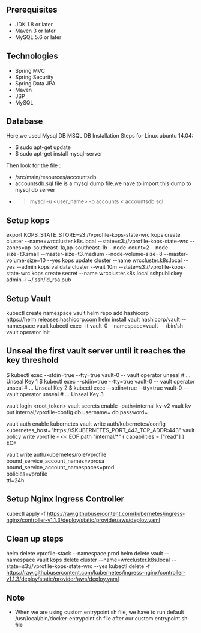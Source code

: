 ## Prerequisites
- JDK 1.8 or later
- Maven 3 or later
- MySQL 5.6 or later

## Technologies 
- Spring MVC
- Spring Security
- Spring Data JPA
- Maven
- JSP
- MySQL
## Database
Here,we used Mysql DB 
MSQL DB Installation Steps for Linux ubuntu 14.04:
- $ sudo apt-get update
- $ sudo apt-get install mysql-server

Then look for the file :
- /src/main/resources/accountsdb
- accountsdb.sql file is a mysql dump file.we have to import this dump to mysql db server
- > mysql -u <user_name> -p accounts < accountsdb.sql


## Setup kops
export KOPS_STATE_STORE=s3://vprofile-kops-state-wrc
kops create cluster --name=wrccluster.k8s.local --state=s3://vprofile-kops-state-wrc --zones=ap-southeast-1a,ap-southeast-1b --node-count=2 --node-size=t3.small --master-size=t3.medium --node-volume-size=8 --master-volume-size=10 --yes
kops update cluster --name wrccluster.k8s.local --yes --admin
kops validate cluster --wait 10m --state=s3://vprofile-kops-state-wrc
kops create secret --name wrccluster.k8s.local sshpublickey admin -i ~/.ssh/id_rsa.pub

## Setup Vault
kubectl create namespace vault
helm repo add hashicorp https://helm.releases.hashicorp.com
helm install vault hashicorp/vault --namespace vault
kubectl exec -it vault-0 --namespace=vault -- /bin/sh
vault operator init

## Unseal the first vault server until it reaches the key threshold
$ kubectl exec --stdin=true --tty=true vault-0 -- vault operator unseal # ... Unseal Key 1
$ kubectl exec --stdin=true --tty=true vault-0 -- vault operator unseal # ... Unseal Key 2
$ kubectl exec --stdin=true --tty=true vault-0 -- vault operator unseal # ... Unseal Key 3

vault login <root_token>
vault secrets enable -path=internal kv-v2
vault kv put internal/vprofile-config db.username=<username> db.password=<password>

vault auth enable kubernetes
vault write auth/kubernetes/config kubernetes_host="https://$KUBERNETES_PORT_443_TCP_ADDR:443"
vault policy write vprofile - << EOF
path "internal/*" {
  capabilities = ["read"]
}
EOF

vault write auth/kubernetes/role/vprofile \
bound_service_account_names=vprosa \
bound_service_account_namespaces=prod \
policies=vprofile \
ttl=24h

<!-- kubectl create serviceaccount vprosa --namespace prod -->

## Setup Nginx Ingress Controller
kubectl apply -f https://raw.githubusercontent.com/kubernetes/ingress-nginx/controller-v1.1.3/deploy/static/provider/aws/deploy.yaml

## Clean up steps
helm delete vprofile-stack --namespace prod
helm delete vault --namespace vault
kops delete cluster --name=wrccluster.k8s.local --state=s3://vprofile-kops-state-wrc --yes
kubectl delete -f https://raw.githubusercontent.com/kubernetes/ingress-nginx/controller-v1.1.3/deploy/static/provider/aws/deploy.yaml

## Note
- When we are using custom entrypoint.sh file, we have to run default /usr/local/bin/docker-entrypoint.sh file after our custom entrypoint.sh file